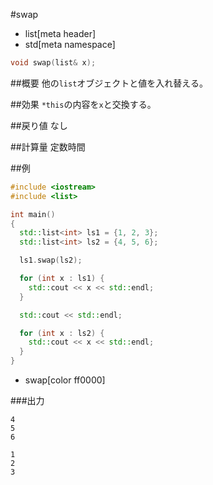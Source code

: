 #swap
* list[meta header]
* std[meta namespace]

```cpp
void swap(list& x);
```

##概要
他の`list`オブジェクトと値を入れ替える。


##効果
`*this`の内容を`x`と交換する。


##戻り値
なし


##計算量
定数時間


##例
```cpp
#include <iostream>
#include <list>

int main()
{
  std::list<int> ls1 = {1, 2, 3};
  std::list<int> ls2 = {4, 5, 6};

  ls1.swap(ls2);

  for (int x : ls1) {
    std::cout << x << std::endl;
  }

  std::cout << std::endl;

  for (int x : ls2) {
    std::cout << x << std::endl;
  }
}
```
* swap[color ff0000]

###出力
```
4
5
6

1
2
3
```


